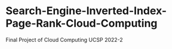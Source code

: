 # Search-Engine-Inverted-Index-Page-Rank-Cloud-Computing
Final Project of Cloud Computing UCSP 2022-2
